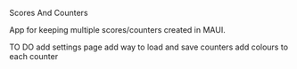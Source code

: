 Scores And Counters

App for keeping multiple scores/counters created in MAUI.

TO DO
add settings page 
add way to load and save counters 
add colours to each counter
